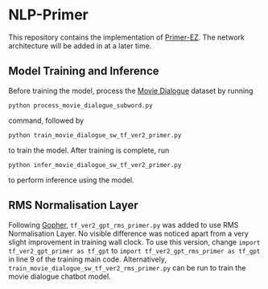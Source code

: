 # NLP-Primer

This repository contains the implementation of [Primer-EZ](https://arxiv.org/abs/2109.08668). The network architecture will be added in at a later time.

## Model Training and Inference
Before training the model, process the [Movie Dialogue](https://www.cs.cornell.edu/~cristian/Cornell_Movie-Dialogs_Corpus.html) dataset by running
```
python process_movie_dialogue_subword.py
```
command, followed by
```
python train_movie_dialogue_sw_tf_ver2_primer.py
```
to train the model. After training is complete, run
```
python infer_movie_dialogue_sw_tf_ver2_primer.py
```
to perform inference using the model.

## RMS Normalisation Layer
Following [Gopher](https://www.deepmind.com/blog/language-modelling-at-scale-gopher-ethical-considerations-and-retrieval), `tf_ver2_gpt_rms_primer.py` was added to use RMS Normalisation Layer. No visible difference was noticed apart from a very slight improvement in training wall clock. To use this version, change `import tf_ver2_gpt_primer as tf_gpt` to `import tf_ver2_gpt_rms_primer as tf_gpt` in line 9 of the training main code. Alternatively, `train_movie_dialogue_sw_tf_ver2_rms_primer.py` can be run to train the movie dialogue chatbot model.
